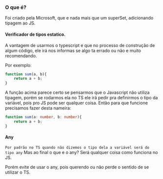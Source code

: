 ### O que é?
Foi criado pela Microsoft, que e nada mais que um superSet, adicionando tipagem ao JS.

#### Verificador de tipos estatico.
A vantagem de usarmos o typescript e que no processo de construção de algum código, ele irá nos informas se algo ta errado ou não e muito recomendando.

Por exemplo:
```js
function sum(a, b){
    return a + b;
}
```
A função acima parece certo se pensarmos que o Javascript não utiliza tipagem, porém se rodarmos ela no TS ele irá pedir pra definirmos o tipo da variável, pois pro JS pode ser qualquer coisa. Então para que funcione precisamos fazer desta nameira:
```ts
function sum(a: number, b: number){
    return a + b;
}
```

#### Any
`Por padrão no TS quando não dizemos o tipo dela a variável será do tipo any` Mas ao final o que e o any? Será qualquer coisa como funciona no JS.

Porém evite de usar o any, pois querendo ou não perde o sentido de se utilizar o TS.